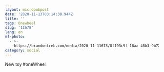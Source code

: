 ```yaml
---
layout: micropubpost
date: '2020-11-13T03:14:38.944Z'
title: ''
tags: Onewheel
slug: '11678'
lang: en
mf-photo:
  - >-
    https://brandontreb.com/media/2020-11-11678/8f193c9f-18aa-48b3-9b72-12c049ce6a45.jpeg
category: social
---
```

New toy #oneWheel
